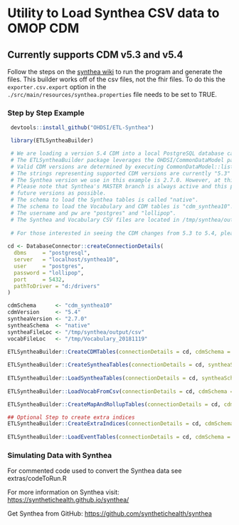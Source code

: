 # Utility to Load Synthea CSV data to OMOP CDM

## Currently supports CDM v5.3 and v5.4

Follow the steps on the [synthea wiki](https://github.com/synthetichealth/synthea/wiki) to run the program and generate the files. This builder works off of the csv files, not the fhir files. To do this the `exporter.csv.export` option in the `./src/main/resources/synthea.properties` file needs to be set to TRUE.

### Step by Step Example

``` r
 devtools::install_github("OHDSI/ETL-Synthea")

 library(ETLSyntheaBuilder)

 # We are loading a version 5.4 CDM into a local PostgreSQL database called "synthea10".
 # The ETLSyntheaBuilder package leverages the OHDSI/CommonDataModel package for CDM creation.
 # Valid CDM versions are determined by executing CommonDataModel::listSupportedVersions().
 # The strings representing supported CDM versions are currently "5.3" and "5.4". 
 # The Synthea version we use in this example is 2.7.0. However, at this time we also support 3.0.0.
 # Please note that Synthea's MASTER branch is always active and this package will be updated to support
 # future versions as possible.
 # The schema to load the Synthea tables is called "native".
 # The schema to load the Vocabulary and CDM tables is "cdm_synthea10".  
 # The username and pw are "postgres" and "lollipop".
 # The Synthea and Vocabulary CSV files are located in /tmp/synthea/output/csv and /tmp/Vocabulary_20181119, respectively.
 
 # For those interested in seeing the CDM changes from 5.3 to 5.4, please see: http://ohdsi.github.io/CommonDataModel/cdm54Changes.html
 
cd <- DatabaseConnector::createConnectionDetails(
  dbms     = "postgresql", 
  server   = "localhost/synthea10", 
  user     = "postgres", 
  password = "lollipop", 
  port     = 5432, 
  pathToDriver = "d:/drivers"  
)

cdmSchema      <- "cdm_synthea10"
cdmVersion     <- "5.4"
syntheaVersion <- "2.7.0"
syntheaSchema  <- "native"
syntheaFileLoc <- "/tmp/synthea/output/csv"
vocabFileLoc   <- "/tmp/Vocabulary_20181119"

ETLSyntheaBuilder::CreateCDMTables(connectionDetails = cd, cdmSchema = cdmSchema, cdmVersion = cdmVersion)
                                     
ETLSyntheaBuilder::CreateSyntheaTables(connectionDetails = cd, syntheaSchema = syntheaSchema, syntheaVersion = syntheaVersion)
                                       
ETLSyntheaBuilder::LoadSyntheaTables(connectionDetails = cd, syntheaSchema = syntheaSchema, syntheaFileLoc = syntheaFileLoc)
                                     
ETLSyntheaBuilder::LoadVocabFromCsv(connectionDetails = cd, cdmSchema = cdmSchema, vocabFileLoc = vocabFileLoc)

ETLSyntheaBuilder::CreateMapAndRollupTables(connectionDetails = cd, cdmSchema = cdmSchema, syntheaSchema = syntheaSchema, cdmVersion = cdmVersion, syntheaVersion = syntheaVersion)

## Optional Step to create extra indices
ETLSyntheaBuilder::CreateExtraIndices(connectionDetails = cd, cdmSchema = cdmSchema, syntheaSchema = syntheaSchema, cdmVersion = cdmVersion, syntheaVersion = syntheaVersion)
                                    
ETLSyntheaBuilder::LoadEventTables(connectionDetails = cd, cdmSchema = cdmSchema, syntheaSchema = syntheaSchema, cdmVersion = cdmVersion, syntheaVersion = syntheaVersion)
```

### Simulating Data with Synthea

For commented code used to convert the Synthea data see extras/codeToRun.R

For more information on Synthea visit: <https://synthetichealth.github.io/synthea/>

Get Synthea from GitHub: <https://github.com/synthetichealth/synthea>
